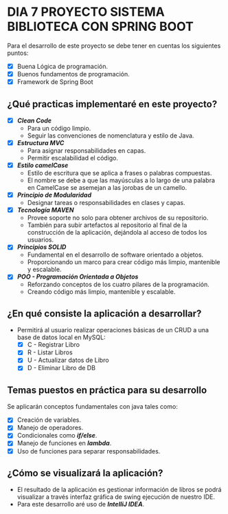 # DIA 7 PROYECTO SISTEMA BIBLIOTECA CON SPRING BOOT

Para el desarrollo de este proyecto se debe tener en cuentas los
siguientes puntos:
- [x] Buena Lógica de programación.
- [x] Buenos fundamentos de programación.
- [x] Framework de Spring Boot

## ¿Qué practicas implementaré en este proyecto?
- [x] ***Clean Code***
    - Para un código limpio.
    - Seguir las convenciones de nomenclatura y estilo de Java.
- [x] ***Estructura MVC***
    - Para asignar responsabilidades en capas.
    - Permitir escalabilidad el código.
- [x] ***Estilo camelCase***
    - Estilo de escritura que se aplica a frases o palabras compuestas.
    - El nombre se debe a que las mayúsculas a lo largo de una palabra
      en CamelCase se asemejan a las jorobas de un camello.
- [x] ***Principio de Modularidad***
    - Designar tareas o responsabilidades en clases y capas.
- [x] ***Tecnología MAVEN***
    - Provee soporte no solo para obtener archivos de su repositorio.
    - También para subir artefactos al repositorio al final de la construcción
      de la aplicación, dejándola al acceso de todos los usuarios.
- [x] ***Principios SOLID***
    - Fundamental en el desarrollo de software orientado a objetos.
    - Proporcionando un marco para crear código más limpio, mantenible y escalable.
- [x] ***POO - Programación Orientada a Objetos***
    - Reforzando conceptos de los cuatro pilares de la programación.
    - Creando código más limpio, mantenible y escalable.

## ¿En qué consiste la aplicación a desarrollar?
- Permitirá al usuario realizar operaciones básicas de un CRUD a una base de datos local en MySQL:
    - [x] C - Registrar Libro
    - [x] R - Listar Libros
    - [X] U - Actualizar datos de Libro
    - [x] D - Eliminar Libro de DB

## Temas puestos en práctica para su desarrollo
Se aplicarán conceptos fundamentales con java tales como:
- [x] Creación de variables.
- [x] Manejo de operadores.
- [x] Condicionales como ***if/else***.
- [x] Manejo de funciones en ***lambda***.
- [x] Uso de funciones para separar responsabilidades.

## ¿Cómo se visualizará la aplicación?
- El resultado de la aplicación es gestionar información de libros
se podrá visualizar a través interfaz gráfica de swing ejecución de nuestro IDE.
- Para este desarrollo aré uso de ***IntelliJ IDEA***.
